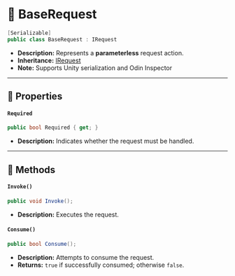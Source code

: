 # 🧩 BaseRequest


```csharp
[Serializable]
public class BaseRequest : IRequest
```

- **Description:** Represents a <b>parameterless</b> request action.
- **Inheritance:** [IRequest](IRequest.md)
- **Note:** Supports Unity serialization and Odin Inspector

---

## 🔑 Properties

#### `Required`

```csharp
public bool Required { get; }
```

- **Description:** Indicates whether the request must be handled.

---

## 🏹 Methods

#### `Invoke()`

```csharp
public void Invoke();
```

- **Description:** Executes the request.

#### `Consume()`

```csharp
public bool Consume();
```

- **Description:** Attempts to consume the request.
- **Returns:** `true` if successfully consumed; otherwise `false`.